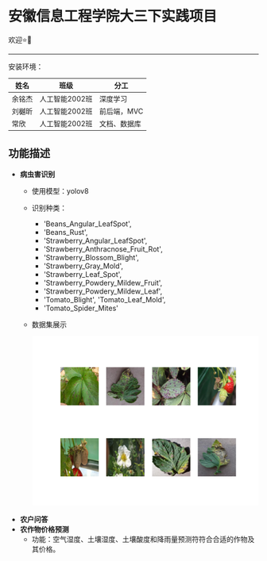 # 安徽信息工程学院大三下实践项目

欢迎:star:🥰

---

安装环境：


| 姓名   | 班级           | 分工         |
| ------ | -------------- | ------------ |
| 余铭杰 | 人工智能2002班 | 深度学习     |
| 刘樾昕 | 人工智能2002班 | 前后端，MVC  |
| 常欣   | 人工智能2002班 | 文档、数据库 |

## 功能描述

* **病虫害识别**
  * 使用模型：yolov8
  * 识别种类：

    * 'Beans_Angular_LeafSpot',
    * 'Beans_Rust',
    * 'Strawberry_Angular_LeafSpot',
    * 'Strawberry_Anthracnose_Fruit_Rot',
    * 'Strawberry_Blossom_Blight',
    * 'Strawberry_Gray_Mold',
    * 'Strawberry_Leaf_Spot',
    * 'Strawberry_Powdery_Mildew_Fruit',
    * 'Strawberry_Powdery_Mildew_Leaf',
    * 'Tomato_Blight', 'Tomato_Leaf_Mold',
    * 'Tomato_Spider_Mites'
  * 数据集展示

    ![doc](doc/doc.png)
* **农户问答**
* **农作物价格预测**
  * 功能：空气湿度、土壤湿度、土壤酸度和降雨量预测符符合合适的作物及其价格。
